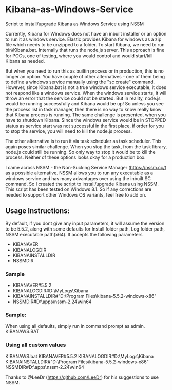 # Kibana-as-Windows-Service
Script to install/upgrade Kibana as Windows Service using NSSM

Currently, Kibana for Windows does not have an inbuilt installer or an option to run it as windows service. Elastic provides Kibana for windows as a zip file which needs to be unzipped to a folder. To start Kibana, we need to run bin\Kibana.bat. Internally that runs the node.js server. This approach is fine for POCs, one of testing, where you would control and would start/kill Kibana as needed.

But when you need to run this as builtin process or in production, this is no longer an option. You have couple of other alternatives - one of them being to define a windows service manually using the "sc create" command. However, since Kibana.bat is not a true windows service executable, it does not respond like a windows service. When the windows service starts, it will throw an error that the service could not be started. But in reality, node.js would be running successfully and Kibana would be up! So unless you see the process list in task manager, then there is no way to know really know that Kibana process is running. The same challenge is presented, when you have to shutdown Kibana. Since the windows service would be in STOPPED status as service start was not successful in the first place, if order for you to stop the service, you will need to kill the node.js process.

The other alternative is to run it via task scheduler as task scheduler. This again poses similar challenge. When you stop the task, from the task library, node.js could still be running. So only way to stop it would be to kill the process. Neither of these options looks okay for a production box.

I came across NSSM - the Non-Sucking Service Manager (https://nssm.cc/) as a possible alternative. NSSM allows you to run any executable as a windows service and has many advantages over using the inbuilt SC command. So I created the script to install/upgrade Kibana using NSSM. This script has been tested on Windows 8.1. So if any corrections are needed to support other Windows OS variants, feel free to add on.

## Usage Instructions:

By default, if you dont give any input parameters, it will assume the version to be 5.5.2, along with some defaults for Install folder path, Log folder path, NSSM executable path(x64). It accepts the following parameters

- KIBANAVER
- KIBANALOGDIR
- KIBANAINSTALLDIR
- NSSMDIR

### Sample
- KIBANAVER#5.5.2
- KIBANALOGDIR#D:\MyLogs\Kibana
- KIBANAINSTALLDIR#"D:\Program Files\kibana-5.5.2-windows-x86"
- NSSMDIR#D:\apps\nssm-2.24\win64

### Sample:
When using all defaults, simply run in command prompt as admin.
KIBANAWS.BAT

### Using all custom values
KIBANAWS.bat KIBANAVER#5.5.2 KIBANALOGDIR#D:\MyLogs\Kibana KIBANAINSTALLDIR#"D:\Program Files\kibana-5.5.2-windows-x86" NSSMDIR#D:\apps\nssm-2.24\win64

Thanks to @LeeDr (https://github.com/LeeDr) for his suggestions to use NSSM.
